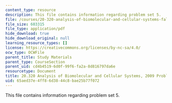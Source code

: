 ```yaml
---
content_type: resource
description: This file contains information regarding problem set 5.
file: /courses/20-320-analysis-of-biomolecular-and-cellular-systems-fall-2012/65aed37e4ff86d3844c8bae25b77f072_MIT20_320F12_2009_PS5_Prob.pdf
file_size: 603315
file_type: application/pdf
hide_download: true
hide_download_original: null
learning_resource_types: []
license: https://creativecommons.org/licenses/by-nc-sa/4.0/
ocw_type: OCWFile
parent_title: Study Materials
parent_type: CourseSection
parent_uid: cd4b4519-6d0f-99f6-fa2a-8d816797da6e
resourcetype: Document
title: 20.320 Analysis of Biomolecular and Cellular Systems, 2009 Problem Set 5
uid: 65aed37e-4ff8-6d38-44c8-bae25b77f072
---
```

This file contains information regarding problem set 5.